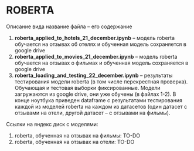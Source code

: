 # ROBERTA

Описание вида название файла – его содержание

1) **roberta_applied_to_hotels_21_december.ipynb**
– модель roberta обучается на отзывах об отелях и
обученная модель сохраняется в google drive
2) **roberta_applied_to_movies_21_december.ipynb**
– модель roberta обучается на отзывах о фильмах и 
обученная модель сохраняется в google drive
3) **roberta_loading_and_testing_22_december.ipynb**
– результаты тестирования модели roberta
(в том числе перекрестная проверка). Обучающая и тестовая
выборки фиксированные.
Модели загружаются из google drive, они уже обучены
(в файлах 1-2).
В конце ноутбука приведен dataframe
с результатами тестирования каждой из моделей roberta 
на каждом из датасетов (один датасет с отзывами на отели, 
другой датасет – с отзывами на фильмы).

   
Ссылки на яндекс диск с моделями:
1) roberta, обученная на отзывах на фильмы:
TO-DO
2) roberta, обученная на отзывах на отели:
TO-DO
